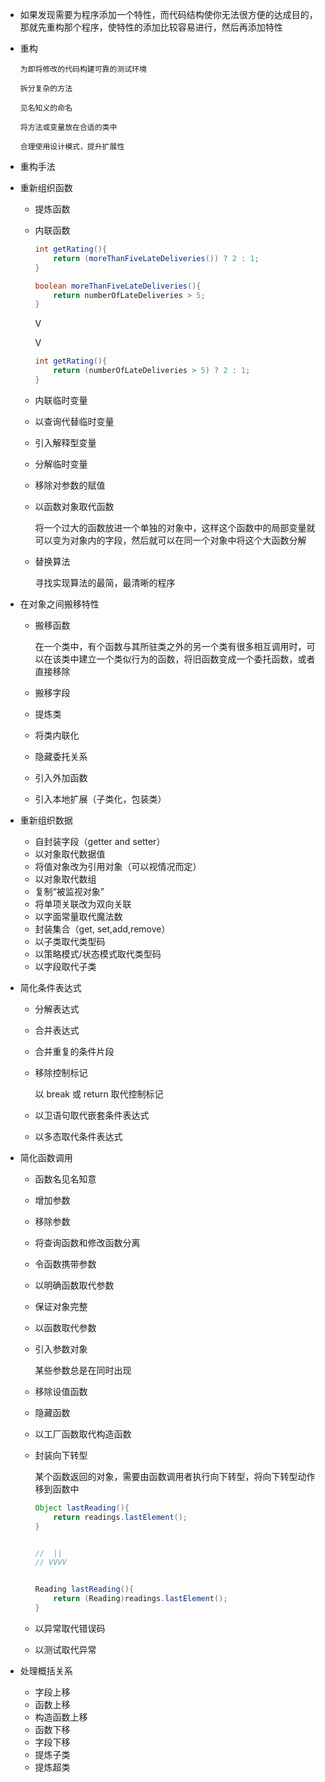 * 如果发现需要为程序添加一个特性，而代码结构使你无法很方便的达成目的，那就先重构那个程序，使特性的添加比较容易进行，然后再添加特性

* 重构

  ~~~
  为即将修改的代码构建可靠的测试环境
  
  拆分复杂的方法
  
  见名知义的命名
  
  将方法或变量放在合适的类中
  
  合理使用设计模式，提升扩展性
  ~~~

* 重构手法

* 重新组织函数

  * 提炼函数
  
  * 内联函数
  
    ~~~java
    int getRating(){
        return (moreThanFiveLateDeliveries()) ? 2 : 1;
    }
    
    boolean moreThanFiveLateDeliveries(){
        return numberOfLateDeliveries > 5;
    }
    ~~~
    V
    
    V
    
    ~~~java
    int getRating(){
        return (numberOfLateDeliveries > 5) ? 2 : 1;
    }
    ~~~
    
  * 内联临时变量
  
  * 以查询代替临时变量
  
  * 引入解释型变量
  
  * 分解临时变量
  
  * 移除对参数的赋值
  
  * 以函数对象取代函数
  
    将一个过大的函数放进一个单独的对象中，这样这个函数中的局部变量就可以变为对象内的字段，然后就可以在同一个对象中将这个大函数分解
  
  * 替换算法
  
    寻找实现算法的最简，最清晰的程序

* 在对象之间搬移特性

  * 搬移函数

    在一个类中，有个函数与其所驻类之外的另一个类有很多相互调用时，可以在该类中建立一个类似行为的函数，将旧函数变成一个委托函数，或者直接移除
    
  * 搬移字段
  
  * 提炼类
  
  * 将类内联化
  
  * 隐藏委托关系
  
  * 引入外加函数
  
  * 引入本地扩展（子类化，包装类）
  
* 重新组织数据

  * 自封装字段（getter and setter）
  * 以对象取代数据值
  * 将值对象改为引用对象（可以视情况而定）
  * 以对象取代数组
  * 复制“被监视对象”
  * 将单项关联改为双向关联
  * 以字面常量取代魔法数
  * 封装集合（get, set,add,remove）
  * 以子类取代类型码
  * 以策略模式/状态模式取代类型码
  * 以字段取代子类
  
* 简化条件表达式

  * 分解表达式

  * 合并表达式

  * 合并重复的条件片段

  * 移除控制标记

    以 break 或 return 取代控制标记

  * 以卫语句取代嵌套条件表达式

  * 以多态取代条件表达式

* 简化函数调用

  * 函数名见名知意
  
  * 增加参数
  
  * 移除参数
  
  * 将查询函数和修改函数分离
  
  * 令函数携带参数
  
  * 以明确函数取代参数
  
  * 保证对象完整
  
  * 以函数取代参数
  
  * 引入参数对象
  
    某些参数总是在同时出现
  
  * 移除设值函数
  
  * 隐藏函数
  
  * 以工厂函数取代构造函数
  
  * 封装向下转型
  
    某个函数返回的对象，需要由函数调用者执行向下转型，将向下转型动作移到函数中
  
    ~~~ java
    Object lastReading(){
        return readings.lastElement();
    }
    
    
    //  ||
    // VVVV
    
    
    Reading lastReading(){
        return (Reading)readings.lastElement();
    }
    ~~~
  
  * 以异常取代错误码
  
  * 以测试取代异常
  
* 处理概括关系

  * 字段上移
  * 函数上移
  * 构造函数上移
  * 函数下移
  * 字段下移
  * 提炼子类
  * 提炼超类

